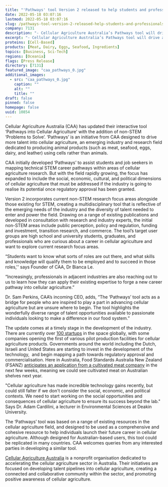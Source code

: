 ```yaml
---
title: "'Pathways' tool Version 2 released to help students and professionals break into cellular agriculture"
date: 2022-05-18 03:07:16
lastmod: 2022-05-18 03:07:16
slug: /pathways-tool-version-2-released-help-students-and-professionals-break-cellular
company: 7131
description: "- Cellular Agriculture Australia’s Pathways tool will drive and guide more talent into cellular agriculture research- The tool lists key research ‘Problems to Solve’ in the field and matches these to related tertiary qualifications  - ‘Majors’ - available in Australia, with direct links to Australian universities that can be filtered by State- The new version includes non-STEM ‘Problems to Solve’, encompassing public perception, policy and regulation, funding and investment, transition research, and commerce - Cellular Agriculture Australia is a nonprofit organisation dedicated to accelerating the cellular agriculture sector in Australia. Their goals are to develop talent pipelines into cellular agriculture, create a connected and collaborative community within the sector, and promote positive awareness of cellular agriculture"
excerpt: "- Cellular Agriculture Australia’s Pathways tool will drive and guide more talent into cellular agriculture research- The tool lists key research ‘Problems to Solve’ in the field and matches these to related tertiary qualifications  - ‘Majors’ - available in Australia, with direct links to Australian universities that can be filtered by State- The new version includes non-STEM ‘Problems to Solve’, encompassing public perception, policy and regulation, funding and investment, transition research, and commerce - Cellular Agriculture Australia is a nonprofit organisation dedicated to accelerating the cellular agriculture sector in Australia. Their goals are to develop talent pipelines into cellular agriculture, create a connected and collaborative community within the sector, and promote positive awareness of cellular agriculture"
proteins: [Cell-Based]
products: [Meat, Dairy, Eggs, Seafood, Ingredients]
topics: [Business, Sci-Tech]
regions: [Oceania]
flags: [Press Release]
directory: [7131]
featured_image: "caa_pathways_0.jpg"
additional_images:
  - src: "caa_pathways_0.jpg"
    caption: ""
    alt: ""
    title: ""
draft: false
pinned: false
homepage: false
uuid: 10854
---
```

<p>Cellular Agriculture Australia (CAA) has updated their interactive tool ‘Pathways into Cellular Agriculture’ with the addition of non-STEM ‘Problems to Solve’. ‘Pathways’ is an initiative from CAA designed to drive more talent into cellular agriculture, an emerging industry and research field dedicated to producing animal products (such as meat, seafood, eggs, dairy, and leather) using cells rather than animals.</p>
<p>CAA initially developed ‘Pathways’ to assist students and job seekers in mapping technical STEM career pathways within areas of cellular agriculture research. But with the field rapidly growing, the focus has expanded to include the social, economic, cultural, and political dimensions of cellular agriculture that must be addressed if the industry is going to realise its potential once regulatory approval has been granted. </p>
<p>Version 2 incorporates current non-STEM research focus areas alongside those existing for STEM, creating a multidisciplinary tool that is reflective of the emerging needs of the industry and the diversity of talent needed to enter and power the field. Drawing on a range of existing publications and developed in consultation with research and industry experts, the initial non-STEM areas include public perception, policy and regulation, funding and investment, transition research, and commerce. The tool’s target user groups are high school and university students, graduates, and professionals who are curious about a career in cellular agriculture and want to explore current research focus areas.</p>
<p>“Students want to know what sorts of roles are out there, and what skills and knowledge will qualify them to be employed and to succeed in those roles,'' says Founder of CAA, Dr Bianca Le.</p>
<p>“Increasingly, professionals in adjacent industries are also reaching out to us to learn how they can apply their existing expertise to forge a new career pathway into cellular agriculture.” </p>
<p>Dr. Sam Perkins, CAA’s incoming CEO, adds, “The ‘Pathways’ tool acts as a bridge for people who are inspired to play a part in advancing cellular agriculture but are unsure where to begin. The tool highlights the wonderfully diverse range of talent opportunities available to passionate individuals looking to make a difference in our food system.”</p>
<p>The update comes at a timely stage in the development of the industry. There are currently over <a href="https://gfi.org/resource/alternative-protein-company-database/"><u>100 startups</u></a> in the space globally, with some companies opening the first of various pilot production facilities for cellular agriculture products. Governments around the world including the Dutch, Israeli and United States are starting to invest in the development of the technology,  and begin mapping a path towards regulatory approval and commercialisation. Here in Australia, Food Standards Australia New Zealand (FSANZ) <a href="https://futurealternative.com.au/cultivated-meat-could-be-on-australian-shelves-next-year/"><u>anticipates an application from a cultivated meat company</u></a> in the next few weeks, meaning we could see cultivated meat on Australian shelves next year. </p>
<p>"Cellular agriculture has made incredible technology gains recently, but could still falter if we don't consider the social, economic, and political contexts. We need to start working on the social opportunities and consequences of cellular agriculture to ensure its success beyond the lab." Says Dr. Adam Cardilini, a lecturer in Environmental Sciences at Deakin University.</p>
<p>The ‘Pathways’ tool was based on a range of existing resources in the cellular agriculture field, and designed to be used as a comprehensive and cohesive resource to help individuals launch their future career in cellular agriculture. Although designed for Australian-based users, this tool could be replicated in many countries. CAA welcomes queries from any interested parties in developing a similar tool.</p>
<p><a href="https://cellularagricultureaustralia.org/"><u>Cellular Agriculture Australia</u></a> is a nonprofit organisation dedicated to accelerating the cellular agriculture sector in Australia. Their initiatives are focused on developing talent pipelines into cellular agriculture, creating a connected and collaborative community within the sector, and promoting positive awareness of cellular agriculture.</p>
